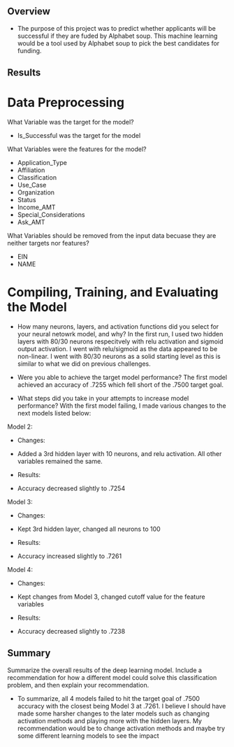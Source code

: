 ## Overview
* The purpose of this project was to predict whether applicants will be successful if they are fuded by Alphabet soup. This machine learning would be a tool used by Alphabet soup to pick the best candidates for funding.
## Results

# Data Preprocessing

What Variable was the target for the model? 
* Is_Successful was the target for the model

What Variables were the features for the model?
* Application_Type
* Affiliation
* Classification
* Use_Case
* Organization
* Status
* Income_AMT
* Special_Considerations
* Ask_AMT

What Variables should be removed from the input data becuase they are neither targets nor features?
* EIN
* NAME


# Compiling, Training, and Evaluating the Model

* How many neurons, layers, and activation functions did you select for your neural netowrk model, and why? 
In the first run, I used two hidden layers with 80/30 neurons respecitvely with relu activation and sigmoid output activation. I went with relu/sigmoid as the data appeared to be non-linear. I went with 80/30 neurons as a solid starting level as this is similar to what we did on previous challenges. 

* Were you able to achieve the target model performance?
The first model achieved an accuracy of .7255 which fell short of the .7500 target goal. 

* What steps did you take in your attempts to increase model performance?
With the first model failing, I made various changes to the next models listed below:

Model 2: 
- Changes: 
* Added a 3rd hidden layer with 10 neurons, and relu activation. All other variables remained the same. 
- Results: 
* Accuracy decreased slightly to .7254

Model 3: 
- Changes: 
* Kept 3rd hidden layer, changed all neurons to 100
- Results: 
* Accuracy increased slightly to .7261

Model 4: 
- Changes: 
* Kept changes from Model 3, changed cutoff value for the feature variables 
- Results: 
* Accuracy decreased slightly to .7238


## Summary
Summarize the overall results of the deep learning model. Include a recommendation for how a different model could solve this classification problem, and then explain your recommendation.
* To summarize, all 4 models failed to hit the target goal of .7500 accuracy with the closest being Model 3 at .7261. I believe I should have made some harsher changes to the later models such as changing activation methods and playing more with the hidden layers. My recommendation would be to change activation methods and maybe try some different learning models to see the impact